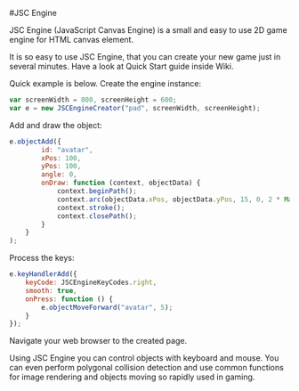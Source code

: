 #JSC Engine

JSC Engine (JavaScript Canvas Engine) is a small and easy to use 2D game engine for HTML canvas element.

It is so easy to use JSC Engine, that you can create your new game just in several minutes. Have a look at Quick Start
guide inside Wiki.

Quick example is below. Create the engine instance:
```javascript
var screenWidth = 800, screenHeight = 600;
var e = new JSCEngineCreator("pad", screenWidth, screenHeight);
```

Add and draw the object:
```javascript
e.objectAdd({
        id: "avatar",
        xPos: 100,
        yPos: 100,
        angle: 0,
        onDraw: function (context, objectData) {
            context.beginPath();
            context.arc(objectData.xPos, objectData.yPos, 15, 0, 2 * Math.PI);
            context.stroke();
            context.closePath();
        }
    }
);
```

Process the keys:
```javascript
e.keyHandlerAdd({
    keyCode: JSCEngineKeyCodes.right,
    smooth: true,
    onPress: function () {
        e.objectMoveForward("avatar", 5);
    }
});
```

Navigate your web browser to the created page. 

Using JSC Engine you can control objects with keyboard and mouse. You can even perform polygonal collision detection and use
common functions for image rendering and objects moving so rapidly used in gaming.
